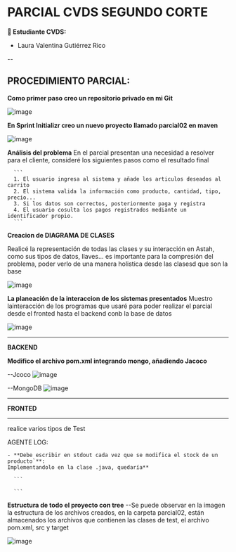 # PARCIAL CVDS SEGUNDO CORTE

**👥 Estudiante CVDS:**
- Laura Valentina Gutiérrez Rico

--

## PROCEDIMIENTO PARCIAL:

**Como primer paso creo un repositorio privado en mi Git**

![image](https://github.com/user-attachments/assets/560c30af-93dc-4e3b-9d5b-3bc579ce8371)

**En Sprint Initializr creo un nuevo proyecto llamado parcial02 en maven**

![image](https://github.com/user-attachments/assets/13fa2a02-e758-402d-8d74-8bfe93b88b92)


**Análisis del problema**
  En el parcial presentan una necesidad a resolver para el cliente, consideré los siguientes pasos como el resultado final

      ```
      1. El usuario ingresa al sistema y añade los articulos deseados al carrito
      2. El sistema valida la información como producto, cantidad, tipo, precio...
      3. Si los datos son correctos, posteriormente paga y registra
      4. El usuario cosulta los pagos registrados mediante un identificador propio. 
      ```

    
**Creacion de DIAGRAMA DE CLASES**

Realicé la representación de todas las clases y su interacción en Astah, como sus tipos de datos, llaves... es importante para la compresión del problema, poder verlo de una manera holistica desde las clasesd que son la base

![image](https://github.com/user-attachments/assets/3761c907-2a24-4273-995e-a5a4b8384302)



**La planeación de la interaccion de los sistemas presentados**
Muestro lainteracción de los programas que usaré para poder realizar el parcial desde el fronted hasta el backend conb la base de datos

![image](https://github.com/user-attachments/assets/e5502bb2-5cc1-4a00-963d-17e05551eaf7)





--------------------------------------------------------------------------------------------------------------------------------------
**BACKEND**


**Modifico el archivo pom.xml integrando mongo, añadiendo Jacoco**

  --Jcoco
![image](https://github.com/user-attachments/assets/0978c850-a5c5-427e-8c48-ea53beb4fc76)


  --MongoDB
![image](https://github.com/user-attachments/assets/b8e5092e-53ac-411d-8aae-c1cd5c08ef28)



--------------------------------------------------------------------------------------------------------------------------------------
**FRONTED**












**  **

   realice varios tipos de Test
  
  
  
  
  AGENTE LOG:
  
    - **Debe escribir en stdout cada vez que se modifica el stock de un producto`**:
    Implementandolo en la clase .java, quedaría**

      ```
      
      ```



**Estructura de todo el proyecto con tree**
--Se puede observar en la imagen la estructura de los archivos creados, en la carpeta parcial02, están almacenados los archivos que contienen las clases de test, el archivo pom.xml, src y target

![image](https://github.com/user-attachments/assets/bab77537-c998-4efa-abd5-5461c68af5f3)

